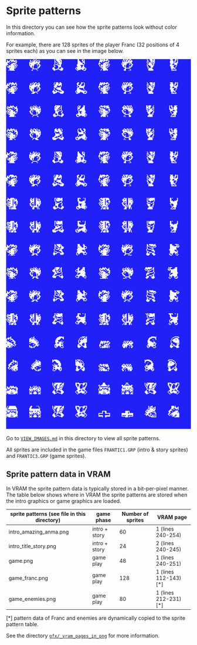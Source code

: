 # Sprite patterns

In this directory you can see how the sprite patterns look without color information.

For example, there are 128 sprites of the player Franc (32 positions of 4 sprites each) as you can see in the image below. 

![Franc sprites](game_franc.png)

Go to [`VIEW_IMAGES.md`](./VIEW_IMAGES.md) in this directory to view all sprite patterns.

All sprites are included in the game files `FRANTIC1.GRP` (intro & story sprites) and `FRANTIC3.GRP` (game sprites). 


## Sprite pattern data in VRAM

In VRAM the sprite pattern data is typically stored in a bit-per-pixel manner. 
The table below shows where in VRAM the sprite patterns are stored when the intro graphics or game graphics are loaded.

sprite patterns (see file in this directory) | game phase | Number of sprites | VRAM page
-------- | ---- | ------- | -------
intro_amazing_anma.png | intro + story | 60 | 1 (lines 240-254)
intro_title_story.png | intro + story | 24 | 2 (lines 240-245)
game.png | game play | 48 | 1 (lines 240-251)
game_franc.png | game play | 128 | 1 (lines 112-143) [*]
game_enemies.png | game play | 80 | 1 (lines 212-231) [*]

[*] pattern data of Franc and enemies are dynamically copied to the sprite pattern table.

See the directory [`gfx/_vram_pages_in_png`](../../../../../tree/main/gfx/_vram_pages_in_png) for more information.
